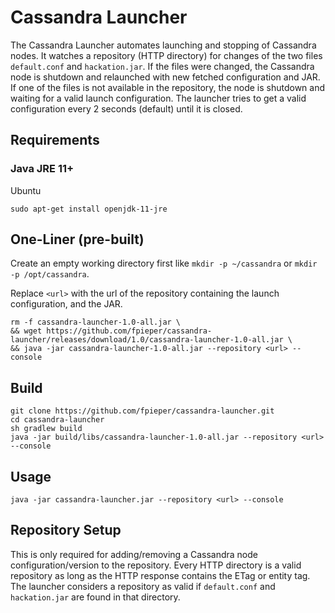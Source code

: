 # Cassandra Launcher

The Cassandra Launcher automates launching and stopping of Cassandra nodes. It watches a repository (HTTP directory) for changes of 
the two files ``default.conf`` and ``hackation.jar``. If the files were changed, the Cassandra node is shutdown and relaunched with new fetched
configuration and JAR. If one of the files is not available in the repository, the node is shutdown and waiting for a valid launch configuration.
The launcher tries to get a valid configuration every 2 seconds (default) until it is closed.

## Requirements
### Java JRE 11+
Ubuntu
````
sudo apt-get install openjdk-11-jre
````



## One-Liner (pre-built)
Create an empty working directory first like ``mkdir -p ~/cassandra`` or ``mkdir -p /opt/cassandra``.

Replace ``<url>`` with the url of the repository containing the launch configuration, and the JAR. 
````
rm -f cassandra-launcher-1.0-all.jar \
&& wget https://github.com/fpieper/cassandra-launcher/releases/download/1.0/cassandra-launcher-1.0-all.jar \
&& java -jar cassandra-launcher-1.0-all.jar --repository <url> --console
````

## Build
````
git clone https://github.com/fpieper/cassandra-launcher.git
cd cassandra-launcher
sh gradlew build
java -jar build/libs/cassandra-launcher-1.0-all.jar --repository <url> --console
````

## Usage
````
java -jar cassandra-launcher.jar --repository <url> --console
````

## Repository Setup
This is only required for adding/removing a Cassandra node configuration/version to the repository.
Every HTTP directory is a valid repository as long as the HTTP response contains the ETag or entity tag.
The launcher considers a repository as valid if ``default.conf`` and ``hackation.jar`` are found in that directory.
